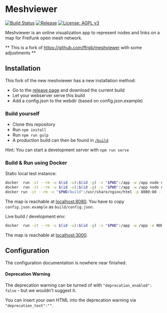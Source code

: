 # Meshviewer

[![Build Status](https://img.shields.io/github/actions/workflow/status/freifunk-ffm/meshviewer/build-meshviewer.yml?branch=main&style=flat-square)](https://github.com/freifunk-ffm/meshviewer/actions?query=workflow%3A%22Build+Meshviewer%22)
[![Release](https://img.shields.io/github/v/release/freifunk-ffm/meshviewer?style=flat-square)](https://github.com/freifunk-ffm/meshviewer/releases)
[![License: AGPL v3](https://img.shields.io/github/license/freifunk-ffm/meshviewer.svg?style=flat-square)](https://www.gnu.org/licenses/agpl-3.0)

Meshviewer is an online visualization app to represent nodes and links on a map for Freifunk open mesh network.

** This is a fork of https://github.com/ffrgb/meshviewer with some adjustments **

## Installation

This fork of the new meshviewer has a new installation method:

- Go to the [release page](https://github.com/freifunk-ffm/meshviewer/releases) and download the current build
- Let your webserver serve this build
- Add a config.json to the webdir (based on config.json.example)

### Build yourself

- Clone this repository
- Run `npm install`
- Run `npm run gulp`
- A production build can then be found in [`/build`](./build)

Hint: You can start a development server with `npm run serve`

### Build & Run using Docker

Static local test instance:

```bash
docker  run -it --rm -u $(id -u):$(id -g) -v "$PWD":/app -w /app node npm install
docker  run -it --rm -u $(id -u):$(id -g) -v "$PWD":/app -w /app node npm run gulp-ci
docker run -it --rm -v "$PWD/build":/usr/share/nginx/html -p 8080:80 --name nginx nginx
```

The map is reachable at [localhost:8080](http://localhost:8080).
You have to copy `config.json.example` as `build/config.json`.

Live build / development env:

```bash
docker  run -it --rm -u $(id -u):$(id -g) -v "$PWD":/app -w /app -e NODE_ENV=development -p 3000:3000 node npm run gulp serve
```

The map is reachable at [localhost:3000](http://localhost:3000).

## Configuration

The configuration documentation is nowhere near finished.

#### Deprecation Warning

The deprecation warning can be turned of with `"deprecation_enabled": false` - but we wouldn't suggest it.

You can insert your own HTML into the deprecation warning via `"deprecation_text":""`.

